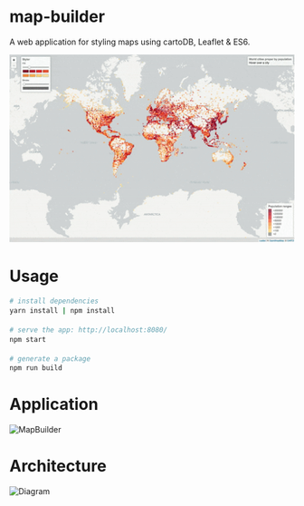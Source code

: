 # map-builder
A web application for styling maps using cartoDB, Leaflet & ES6.

![Demo Map Builder ES6](https://raw.githubusercontent.com/alvarobrito/map-builder/master/map-builder_demo.gif)

# Usage

``` bash
# install dependencies
yarn install | npm install

# serve the app: http://localhost:8080/
npm start

# generate a package
npm run build
```

# Application
![MapBuilder](https://preview.ibb.co/ereMY5/Screen_Shot_2017_04_14_at_22_14_38.png)

# Architecture
![Diagram](https://image.ibb.co/ircqov/diagram_test.png)
